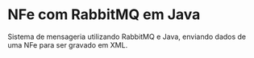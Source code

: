 # NFe com RabbitMQ em Java
 Sistema de mensageria utilizando RabbitMQ e Java, enviando dados de uma NFe para ser gravado em XML.
